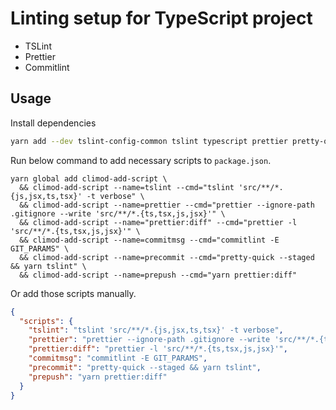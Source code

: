 # Linting setup for TypeScript project

- TSLint
- Prettier
- Commitlint


## Usage

Install dependencies

```bash
yarn add --dev tslint-config-common tslint typescript prettier pretty-quick husky @commitlint/cli @commitlint/config-conventional
```

Run below command to add necessary scripts to `package.json`.

```shell
yarn global add climod-add-script \
  && climod-add-script --name=tslint --cmd="tslint 'src/**/*.{js,jsx,ts,tsx}' -t verbose" \
  && climod-add-script --name=prettier --cmd="prettier --ignore-path .gitignore --write 'src/**/*.{ts,tsx,js,jsx}'" \
  && climod-add-script --name="prettier:diff" --cmd="prettier -l 'src/**/*.{ts,tsx,js,jsx}'" \
  && climod-add-script --name=commitmsg --cmd="commitlint -E GIT_PARAMS" \
  && climod-add-script --name=precommit --cmd="pretty-quick --staged && yarn tslint" \
  && climod-add-script --name=prepush --cmd="yarn prettier:diff"
```

Or add those scripts manually.

```json
{
  "scripts": {
    "tslint": "tslint 'src/**/*.{js,jsx,ts,tsx}' -t verbose",
    "prettier": "prettier --ignore-path .gitignore --write 'src/**/*.{ts,tsx,js,jsx}'",
    "prettier:diff": "prettier -l 'src/**/*.{ts,tsx,js,jsx}'",
    "commitmsg": "commitlint -E GIT_PARAMS",
    "precommit": "pretty-quick --staged && yarn tslint",
    "prepush": "yarn prettier:diff"
  }
}
```
